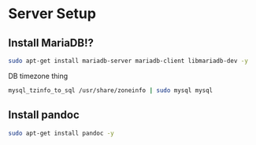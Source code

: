 # Server Setup

## Install MariaDB!?

```bash
sudo apt-get install mariadb-server mariadb-client libmariadb-dev -y
```

DB timezone thing

```bash
mysql_tzinfo_to_sql /usr/share/zoneinfo | sudo mysql mysql
```

## Install pandoc

```bash
sudo apt-get install pandoc -y
```
